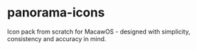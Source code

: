 # panorama-icons
Icon pack from scratch for MacawOS - designed with simplicity, consistency and accuracy in mind.
